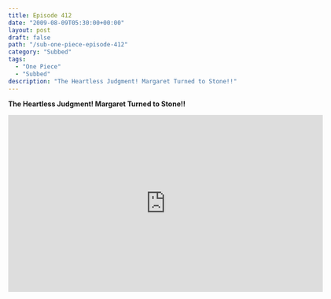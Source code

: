 ```yaml
---
title: Episode 412
date: "2009-08-09T05:30:00+00:00"
layout: post
draft: false
path: "/sub-one-piece-episode-412"
category: "Subbed"
tags:
  - "One Piece"
  - "Subbed"
description: "The Heartless Judgment! Margaret Turned to Stone!!"
---
```


**The Heartless Judgment! Margaret Turned to Stone!!**

<iframe width="640" height="360" src="https://www.rapidvideo.com/e/G0NNTPM332" frameborder="0" marginwidth=0 marginheight=0 scrolling=no allowfullscreen></iframe>


